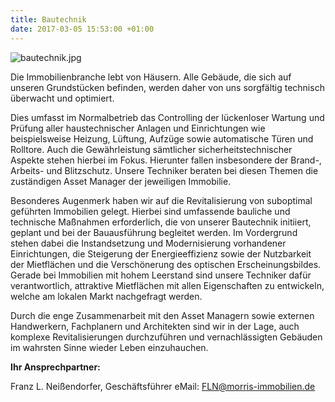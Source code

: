```yaml
---
title: Bautechnik
date: 2017-03-05 15:53:00 +01:00
---
```


![bautechnik.jpg](/uploads/bautechnik.jpg)

Die Immobilienbranche lebt von Häusern. Alle Gebäude, die sich auf unseren Grundstücken befinden, werden daher von uns sorgfältig technisch überwacht und optimiert.

Dies umfasst im Normalbetrieb das Controlling der lückenloser Wartung und Prüfung aller haustechnischer Anlagen und Einrichtungen wie beispielsweise Heizung, Lüftung, Aufzüge sowie automatische Türen und Rolltore. Auch die Gewährleistung sämtlicher sicherheitstechnischer Aspekte stehen hierbei im Fokus. Hierunter fallen insbesondere der Brand-, Arbeits- und Blitzschutz. Unsere Techniker beraten bei diesen Themen die zuständigen Asset Manager der jeweiligen Immobilie.

Besonderes Augenmerk haben wir auf die Revitalisierung von suboptimal geführten Immobilien gelegt. Hierbei sind umfassende bauliche und technische Maßnahmen erforderlich, die von unserer Bautechnik initiiert, geplant und bei der Bauausführung begleitet werden. Im Vordergrund stehen dabei die Instandsetzung und Modernisierung vorhandener Einrichtungen, die Steigerung der Energieeffizienz sowie der Nutzbarkeit der Mietflächen und die Verschönerung des optischen Erscheinungsbildes. Gerade bei Immobilien mit hohem Leerstand sind unsere Techniker dafür verantwortlich, attraktive Mietflächen mit allen Eigenschaften zu entwickeln, welche am lokalen Markt nachgefragt werden.

Durch die enge Zusammenarbeit mit den Asset Managern sowie externen Handwerkern, Fachplanern und Architekten sind wir in der Lage, auch komplexe Revitalisierungen durchzuführen und vernachlässigten Gebäuden im wahrsten Sinne wieder Leben einzuhauchen.

**Ihr Ansprechpartner:**

Franz L. Neißendorfer, Geschäftsführer
eMail: FLN@morris-immobilien.de